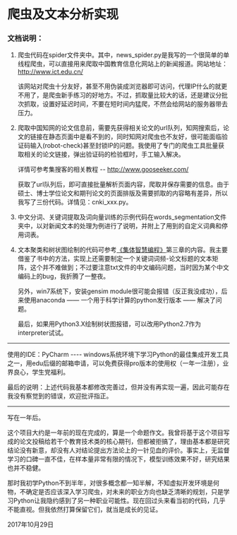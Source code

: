 # 爬虫及文本分析实现

### 文档说明：

1.  爬虫代码在spider文件夹中。其中，news_spider.py是我写的一个很简单的单线程爬虫，可以直接用来爬取中国教育信息化网站上的新闻报道。网站地址：http://www.ict.edu.cn/

    该网站对爬虫十分友好，甚至不用伪装成浏览器即可访问，代理IP什么的就更不用了，是爬虫新手练习的好地方。不过，抓取量比较大的话，还是建议分批次抓取，设置好延迟时间，不要在短时间内猛爬，不然会给网站的服务器带去压力。
    
2.  爬取中国知网的论文信息前，需要先获得相关论文的url队列，知网搜索后，论文的链接在静态页面中是看不到的，同时知网对爬虫也不友好，很可能面临验证码输入(robot-check)甚至封锁IP的问题。我使用了专门的爬虫工具批量获取相关的论文链接，弹出验证码的检验框时，手工输入解决。
 
    详情可参考集搜客的相关教程 -- http://www.gooseeker.com/ <br>
   
    获取了url队列后，即可直接批量解析页面内容，爬取并保存需要的信息。由于硕士、博士学位论文和期刊论文的页面排版及需要抓取的内容略有差异，所以我写了三份代码。详情见：cnki_xxx.py。

3.  中文分词、关键词提取及词向量训练的示例代码在words_segmentation文件夹中，以对新闻文本的处理为例进行了说明，并附上了用到的自定义词典和停用词表。

4.  文本聚类和树状图绘制的代码可参考[《集体智慧编程》](https://book.douban.com/subject/3288908/)第三章的内容。我主要借鉴了书中的方法，实现上还需要制定一个关键词词频-论文标题的文本矩阵，这个并不难做到；不过要注意txt文件的中文编码问题，当时因为某个中文编码上的bug，我折腾了一整夜。

    另外，win7系统下，安装gensim module很可能会报错（反正我没成功），后来使用anaconda —— 一个用于科学计算的python发行版本 —— 解决了问题。

    最后，如果用Python3.X绘制树状图报错，可以改用Python2.7作为interpreter试试。

***
使用的IDE：PyCharm  ---- windows系统环境下学习Python的最佳集成开发工具之一，用edu后缀的邮箱申请，可以免费获得pro版本的使用权（一年一注册），业界良心，学生党福利。

最后的说明：上述代码我基本都修改完善过，但并没有再实现一遍，因此可能存在我没有察觉到的错误，欢迎批评指正。


***
写在一年后。

这个项目大约是一年前的现在完成的，算是一个命题作文。我曾将基于这个项目写成的论文投稿给若干个教育技术类的核心期刊，但都被拒搞了，理由基本都是研究结论没有新意，却没有人对结论提出方法论上的一针见血的评价。事实上，无监督学习的口碑一直不佳，在样本量非常有限的情况下，模型训练效果不好，研究结果也并不稳健。

那时我初学Python不到半年，对很多概念都一知半解，不知虚拟开发环境是何物，不确定是否应该深入学习爬虫，对未来的职业方向也缺乏清晰的规划，只是学习Python让我隐约感到了另一种职业可能性。现在回过头来看当初的代码，几乎不能直视。但我依然打算保留它们，就当是成长的见证。

2017年10月29日
